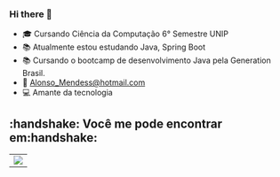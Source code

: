 ### Hi there 👋

- 🎓 Cursando Ciência da Computação 6° Semestre UNIP 
- 📚 Atualmente estou estudando Java, Spring Boot 
- 📚 Cursando o bootcamp de desenvolvimento Java pela Generation Brasil.
- 📩 Alonso_Mendess@hotmail.com
- 💻 Amante da tecnologia 


<h2><bold>:handshake: Você me pode encontrar em:handshake:</bold></h2> 
<table align = "center">
        <tr>
        <td>
            <div>
               <a href = "https://www.linkedin.com/in/alonso-mendes-15a26b1b6/">
<img src = "https://img.shields.io/badge/linkedin-%230077B5.svg?&style=for-the-badge&logo=linkedin&logoColor=white"/></a>
            </div>
        </td>
          <tr>
 </table>       
